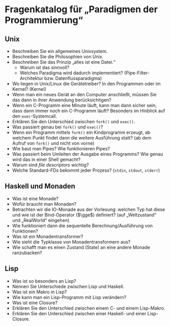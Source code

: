 # Fragenkatalog für „Paradigmen der Programmierung“

## Unix

* Beschreiben Sie ein allgemeines Unixsystem.
* Beschreiben Sie die Philosophien von Unix.
* Beschreiben Sie das Prinzip „alles ist eine Datei.“
  * Warum ist das sinnvoll?
  * Welches Paradigma wird dadurch implementiert?  (Pipe-Filter-Architektur bzw. Datenflussparadigma)
* Wo liegen in Unix/Linux die Gerätetreiber? In den Programmen oder im Kernel? (Kernel)
* Wenn man ein neues Gerät an den Computer anschließt, müssen Sie das dann in ihrer Anwendung berücksichtigen?
* Wenn ein C-Programm eine Minute läuft, kann man dann sicher sein, dass dann immer noch ein C-Programm läuft? Besonders im Hinblick auf den `exec`-Systemcall.
* Erklären Sie den Unterschied zwischen `fork()` und `exec()`.
* Was passiert genau bei `fork()` und `exec()`?
* Wenn ein Programm mittels `fork()` ein Kindprogramm erzeugt, ab welchem Punkt findet dann die weitere Ausführung statt? (ab dem Aufruf von `fork()` und nicht von vorne)
* Wie baut man Pipes? Wie funktionieren Pipes?
* Was passiert beim Umleiten der Ausgabe eines Programms? Wie genau wird
  das in einer Shell gemacht?
* Warum sind *file descriptors* wichtig?
* Welche Standard-FDs bekommt jeder Prozess? (`stdin`, `stdout`, `stderr`)

## Haskell und Monaden

* Was ist eine Monade?
* Wofür braucht man Monaden?
* Betrachten wir die IO-Monade aus der Vorlesung: welchen Typ hat diese und wie ist der Bind-Operator ($\gge$) definiert? (auf „Weltzustand“ und „RealWorld“ eingehen)
* Wie funktioniert dann die sequentelle Berechnung/Ausführung von Funktionen?
* Was ist ein Monadentransformer?
* Wie sieht die Typklasse von Monadentransformern aus?
* Wie schafft man es einen Zustand (State) an eine andere Monade ranzubacken?

## Lisp

* Was ist so besonders an Lisp?
* Nennen Sie Unterschiede zwischen Lisp und Haskell.
* Was ist ein Makro in Lisp?
* Wie kann man ein Lisp-Programm mit Lisp verändern?
* Was ist eine Closure?
* Erklären Sie den Unterschied zwischen einem C- und einem Lisp-Makro.
* Erklären Sie den Unterschied zwischen einer Haskell- und einer Lisp-Closure.

